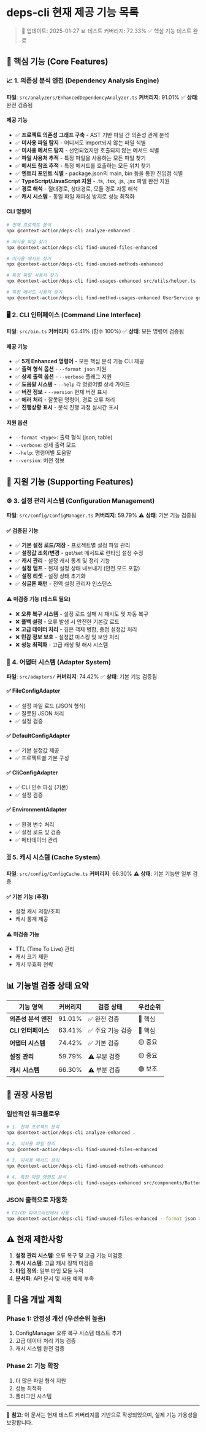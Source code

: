 # deps-cli 현재 제공 기능 목록

> 📅 업데이트: 2025-01-27
> 📊 테스트 커버리지: 72.33%
> ✅ 핵심 기능 테스트 완료

## 🎯 핵심 기능 (Core Features)

### 📈 1. 의존성 분석 엔진 (Dependency Analysis Engine)
**파일**: `src/analyzers/EnhancedDependencyAnalyzer.ts`
**커버리지**: 91.01% ✅
**상태**: 완전 검증됨

#### 제공 기능
- ✅ **프로젝트 의존성 그래프 구축** - AST 기반 파일 간 의존성 관계 분석
- ✅ **미사용 파일 탐지** - 어디서도 import되지 않는 파일 식별
- ✅ **미사용 메서드 탐지** - 선언되었지만 호출되지 않는 메서드 식별
- ✅ **파일 사용처 추적** - 특정 파일을 사용하는 모든 파일 찾기
- ✅ **메서드 참조 추적** - 특정 메서드를 호출하는 모든 위치 찾기
- ✅ **엔트리 포인트 식별** - package.json의 main, bin 등을 통한 진입점 식별
- ✅ **TypeScript/JavaScript 지원** - .ts, .tsx, .js, .jsx 파일 완전 지원
- ✅ **경로 해석** - 절대경로, 상대경로, 모듈 경로 자동 해석
- ✅ **캐시 시스템** - 동일 파일 재파싱 방지로 성능 최적화

#### CLI 명령어
```bash
# 전체 프로젝트 분석
npx @context-action/deps-cli analyze-enhanced .

# 미사용 파일 찾기
npx @context-action/deps-cli find-unused-files-enhanced

# 미사용 메서드 찾기
npx @context-action/deps-cli find-unused-methods-enhanced

# 특정 파일 사용처 찾기
npx @context-action/deps-cli find-usages-enhanced src/utils/helper.ts

# 특정 메서드 사용처 찾기
npx @context-action/deps-cli find-method-usages-enhanced UserService getUserById
```

### 🖥️ 2. CLI 인터페이스 (Command Line Interface)
**파일**: `src/bin.ts`
**커버리지**: 63.41% (함수 100%) ✅
**상태**: 모든 명령어 검증됨

#### 제공 기능
- ✅ **5개 Enhanced 명령어** - 모든 핵심 분석 기능 CLI 제공
- ✅ **출력 형식 옵션** - `--format json` 지원
- ✅ **상세 출력 옵션** - `--verbose` 플래그 지원
- ✅ **도움말 시스템** - `--help` 각 명령어별 상세 가이드
- ✅ **버전 정보** - `--version` 현재 버전 표시
- ✅ **에러 처리** - 잘못된 명령어, 경로 오류 처리
- ✅ **진행상황 표시** - 분석 진행 과정 실시간 표시

#### 지원 옵션
- `--format <type>`: 출력 형식 (json, table)
- `--verbose`: 상세 출력 모드
- `--help`: 명령어별 도움말
- `--version`: 버전 정보

## 🔧 지원 기능 (Supporting Features)

### ⚙️ 3. 설정 관리 시스템 (Configuration Management)
**파일**: `src/config/ConfigManager.ts`
**커버리지**: 59.79% ⚠️
**상태**: 기본 기능 검증됨

#### ✅ 검증된 기능
- ✅ **기본 설정 로드/저장** - 프로젝트별 설정 파일 관리
- ✅ **설정값 조회/변경** - get/set 메서드로 런타임 설정 수정
- ✅ **캐시 관리** - 설정 캐시 통계 및 정리 기능
- ✅ **설정 덤프** - 현재 설정 상태 내보내기 (안전 모드 포함)
- ✅ **설정 리셋** - 설정 상태 초기화
- ✅ **싱글톤 패턴** - 전역 설정 관리자 인스턴스

#### ⚠️ 미검증 기능 (테스트 필요)
- ❌ **오류 복구 시스템** - 설정 로드 실패 시 재시도 및 자동 복구
- ❌ **폴백 설정** - 오류 발생 시 안전한 기본값 로드
- ❌ **고급 데이터 처리** - 깊은 객체 병합, 중첩 설정값 처리
- ❌ **민감 정보 보호** - 설정값 마스킹 및 보안 처리
- ❌ **성능 최적화** - 고급 캐싱 및 해시 시스템

### 🔌 4. 어댑터 시스템 (Adapter System)
**파일**: `src/adapters/`
**커버리지**: 74.42% ✅
**상태**: 기본 기능 검증됨

#### ✅ FileConfigAdapter
- ✅ 설정 파일 로드 (JSON 형식)
- ✅ 잘못된 JSON 처리
- ✅ 설정 검증

#### ✅ DefaultConfigAdapter
- ✅ 기본 설정값 제공
- ✅ 프로젝트별 기본 구성

#### ✅ CliConfigAdapter
- ✅ CLI 인수 파싱 (기본)
- ✅ 설정 검증

#### ✅ EnvironmentAdapter
- ✅ 환경 변수 처리
- ✅ 설정 로드 및 검증
- ✅ 메타데이터 관리

### 🗄️ 5. 캐시 시스템 (Cache System)
**파일**: `src/config/ConfigCache.ts`
**커버리지**: 66.30% ⚠️
**상태**: 기본 기능만 일부 검증

#### ✅ 기본 기능 (추정)
- 설정 캐시 저장/조회
- 캐시 통계 제공

#### ⚠️ 미검증 기능
- TTL (Time To Live) 관리
- 캐시 크기 제한
- 캐시 무효화 전략

## 📊 기능별 검증 상태 요약

| 기능 영역 | 커버리지 | 검증 상태 | 우선순위 |
|-----------|----------|-----------|----------|
| **의존성 분석 엔진** | 91.01% | ✅ 완전 검증 | 🔴 핵심 |
| **CLI 인터페이스** | 63.41% | ✅ 주요 기능 검증 | 🔴 핵심 |
| **어댑터 시스템** | 74.42% | ✅ 기본 검증 | 🟡 중요 |
| **설정 관리** | 59.79% | ⚠️ 부분 검증 | 🟡 중요 |
| **캐시 시스템** | 66.30% | ⚠️ 부분 검증 | 🟢 보조 |

## 🎯 권장 사용법

### 일반적인 워크플로우
```bash
# 1. 전체 프로젝트 분석
npx @context-action/deps-cli analyze-enhanced .

# 2. 미사용 파일 정리
npx @context-action/deps-cli find-unused-files-enhanced

# 3. 미사용 메서드 정리
npx @context-action/deps-cli find-unused-methods-enhanced

# 4. 특정 파일 영향도 분석
npx @context-action/deps-cli find-usages-enhanced src/components/Button.tsx
```

### JSON 출력으로 자동화
```bash
# CI/CD 파이프라인에서 사용
npx @context-action/deps-cli find-unused-files-enhanced --format json > unused-files.json
```

## ⚠️ 현재 제한사항

1. **설정 관리 시스템**: 오류 복구 및 고급 기능 미검증
2. **캐시 시스템**: 고급 캐시 정책 미검증
3. **타입 정의**: 일부 타입 모듈 누락
4. **문서화**: API 문서 및 사용 예제 부족

## 🚀 다음 개발 계획

### Phase 1: 안정성 개선 (우선순위 높음)
1. ConfigManager 오류 복구 시스템 테스트 추가
2. 고급 데이터 처리 기능 검증
3. 캐시 시스템 완전 검증

### Phase 2: 기능 확장
1. 더 많은 파일 형식 지원
2. 성능 최적화
3. 플러그인 시스템

---

📝 **참고**: 이 문서는 현재 테스트 커버리지를 기반으로 작성되었으며, 실제 기능 가용성을 보장합니다.